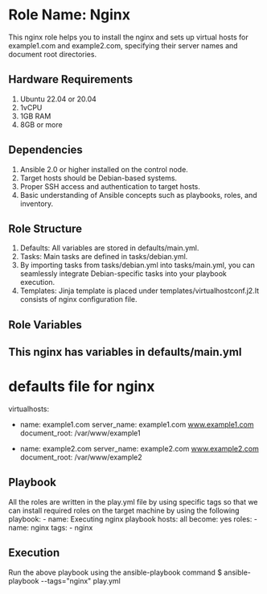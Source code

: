 Role Name: Nginx
=========

This nginx role helps you to install the nginx and sets up virtual hosts for example1.com and example2.com, specifying their server names and document root directories.

Hardware Requirements
---------------------
1. Ubuntu 22.04 or 20.04
2. 1vCPU
3. 1GB RAM
4. 8GB or more

Dependencies
------------
1.  Ansible 2.0 or higher installed on the control node. 
2.  Target hosts should be Debian-based systems. 
3.  Proper SSH access and authentication to target hosts. 
4.  Basic understanding of Ansible concepts such as playbooks, roles, and inventory.

Role Structure
--------------
1. Defaults: All variables are stored in defaults/main.yml.                                                   
2. Tasks: Main tasks are defined in tasks/debian.yml.   
3. By importing tasks from tasks/debian.yml into tasks/main.yml, you can seamlessly integrate Debian-specific tasks into your playbook execution.
4. Templates: Jinja template is placed under templates/virtualhostconf.j2.It consists of nginx configuration file. 


Role Variables
--------------

This nginx has variables in defaults/main.yml 
---
# defaults file for nginx
virtualhosts:
  - name: example1.com
    server_name: example1.com www.example1.com
    document_root: /var/www/example1
 
  - name: example2.com
    server_name: example2.com www.example2.com
    document_root: /var/www/example2

Playbook
--------
All the roles are written in the play.yml file by using specific tags so that we can install required roles on the target machine by using the following playbook:
    - name: Executing nginx playbook
      hosts: all
      become: yes
  	roles:
  	- name: nginx
    	  tags:
     	  - nginx


Execution
---------

Run the above playbook using the ansible-playbook command 
$ ansible-playbook --tags="nginx" play.yml











